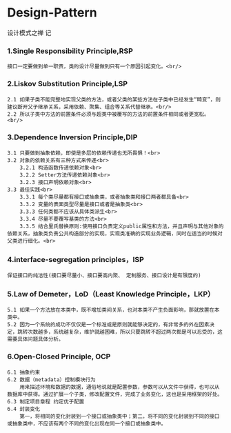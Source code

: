 # Design-Pattern

设计模式之禅 记<br>

### 1.Single Responsibility Principle,RSP<br>
	接口一定要做到单一职责，类的设计尽量做到只有一个原因引起变化。<br/>

### 2.Liskov Substitution Principle,LSP<br>
	2.1 如果子类不能完整地实现父类的方法，或者父类的某些方法在子类中已经发生“畸变”，则建议断开父子继承关系，采用依赖、聚集、组合等关系代替继承。<br/>
	2.2 所以子类中方法的前置条件必须与超类中被覆写的方法的前置条件相同或者更宽松。<br/>

### 3.Dependence Inversion Principle,DIP<br>
	3.1 只要做到抽象依赖，即使是多层的依赖传递也无所畏惧！<br>
	3.2 对象的依赖关系有三种方式来传递<br>
		3.2.1 构造函数传递依赖对象<br>
		3.2.2 Setter方法传递依赖对象<br>
		3.2.3 接口声明依赖对象<br>
	3.3 最佳实践<br>
		3.3.1 每个类尽量都有接口或抽象类，或者抽象类和接口两者都具备<br>
		3.3.2 变量的表面类型尽量是接口或者是抽象类<br>
		3.3.3 任何类都不应该从具体类派生<br>
		3.3.4 尽量不要覆写基类的方法<br>
		3.3.5 结合里氏替换原则:使用接口负责定义public属性和方法，并且声明与其他对象的依赖关系，抽象类负责公共构造部分的实现，实现类准确的实现业务逻辑，同时在适当的时候对父类进行细化。<br>

### 4.interface-segregation principles，ISP
	保证接口的纯洁性(接口要尽量小、接口要高内聚、 定制服务、接口设计是有限度的)

### 5.Law of Demeter，LoD（Least Knowledge Principle，LKP）
	5.1 如果一个方法放在本类中，既不增加类间关系，也对本类不产生负面影响，那就放置在本类中。
	5.2 因为一个系统的成功不仅仅是一个标准或是原则就能够决定的，有非常多的外在因素决定，跳转次数越多，系统越复杂，维护就越困难，所以只要跳转不超过两次都是可以忍受的，这需要具体问题具体分析。

### 6.Open-Closed Principle, OCP
	6.1 抽象约束
	6.2 数据（metadata）控制模块行为
		用来描述环境和数据的数据，通俗地说就是配置参数，参数可以从文件中获得，也可以从数据库中获得。通过扩展一个子类，修改配置文件，完成了业务变化，这也是采用框架的好处。
	6.3 制定项目章程 约定优于配置
	6.4 封装变化
		第一，将相同的变化封装到一个接口或抽象类中；第二，将不同的变化封装到不同的接口或抽象类中，不应该有两个不同的变化出现在同一个接口或抽象类中。
